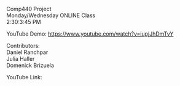 Comp440 Project   
Monday/Wednesday ONLINE Class  
2:30:3:45 PM  

YouTube Demo: https://www.youtube.com/watch?v=iupjJhDmTvY  

Contributors:  
Daniel Ranchpar  
Julia Haller  
Domenick Brizuela  

YouTube Link:  
